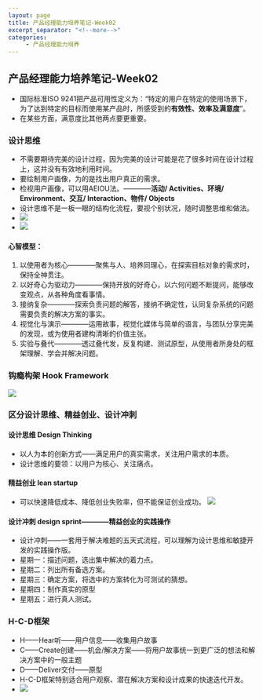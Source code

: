 ```yaml
---
layout: page
title: 产品经理能力培养笔记-Week02
excerpt_separator: "<!--more-->"
categories:
     - 产品经理能力培养
---
```


## 产品经理能力培养笔记-Week02

- 国际标准ISO 9241把产品可用性定义为：“特定的用户在特定的使用场景下，为了达到特定的目标而使用某产品时，所感受到的**有效性、效率及满意度**”。
- 在某些方面，满意度比其他两点要更重要。

### 设计思维
- 不需要期待完美的设计过程，因为完美的设计可能是花了很多时间在设计过程上，这并没有有效地利用时间。
- 要绘制用户画像，为的是找出用户真正的需求。
- 检视用户画像，可以用AEIOU法。————**活动/ Activities、环境/ Environment、交互/ Interaction、物件/ Objects**
- 设计思维不是一板一眼的结构化流程，要视个别状况，随时调整思维和做法。
- ![](https://gitee.com/Xhewen/xiaohewen/raw/gh-pages/assets/images/cpjl-shejisiwtixi1.png)
- ![](https://gitee.com/Xhewen/xiaohewen/raw/gh-pages/assets/images/cpjl-shejisiweitixi2.png)

#### 心智模型：
1. 以使用者为核心————聚焦与人、培养同理心，在探索目标对象的需求时，保持全神贯注。
2. 以好奇心为驱动力————保持开放的好奇心，以六何问题不断提问，能够改变观点，从各种角度看事情。
3. 接纳复杂————探索负责问题的解答，接纳不确定性，认同复杂系统的问题需要负责的解决方案的事实。
4. 视觉化与演示————运用故事，视觉化媒体与简单的语言，与团队分享完美的发现，或为使用者建构清晰的价值主张。
5. 实验与叠代————透过叠代发，反复构建、测试原型，从使用者所身处的框架理解、学会并解决问题。

### 钩瘾构架 Hook Framework
![](https://gitee.com/Xhewen/xiaohewen/raw/gh-pages/assets/images/cpjl-gouyinhuabu.png)

### 区分设计思维、精益创业、设计冲刺
#### 设计思维 Design Thinking
- 以人为本的创新方式——满足用户的真实需求，关注用户需求的本质。
- 设计思维的要领：以用户为核心、关注痛点。
#### 精益创业 lean startup
- 可以快速降低成本、降低创业失败率，但不能保证创业成功。
![](https://gitee.com/Xhewen/xiaohewen/raw/gh-pages/assets/images/cpj-jingyichuangye.png)
#### 设计冲刺 design sprint————精益创业的实践操作
- 设计冲刺——一套用于解决难题的五天式流程，可以理解为设计思维和敏捷开发的实践操作版。
- 星期一：描述问题，选出集中解决的着力点。
- 星期二：列出所有备选方案。
- 星期三：确定方案，将选中的方案转化为可测试的猜想。
- 星期四：制作真实的原型
- 星期五：进行真人测试。

### H-C-D框架
- H——Hear听——用户信息——收集用户故事
- C——Create创建——机会/解决方案——将用户故事统一到更广泛的想法和解决方案中的一般主题
- D——Deliver交付——原型
- H-C-D框架特别适合用户观察、潜在解决方案和设计成果的快速迭代开发。
- ![](https://gitee.com/Xhewen/xiaohewen/raw/gh-pages/assets/images/cpjl-H-C-D.png)
